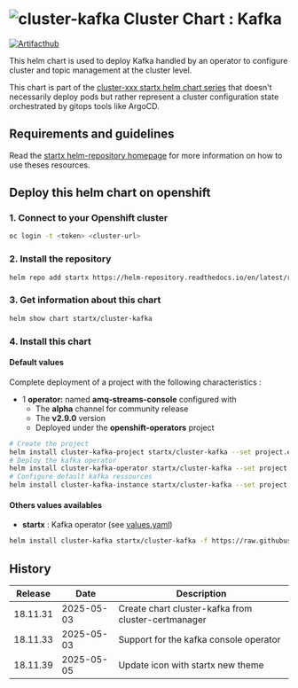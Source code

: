 # ![cluster-kafka](https://helm-repository.readthedocs.io/en/latest/img/cluster-kafka.svg "Cluster Chart : Kafka") Cluster Chart : Kafka
[![Artifacthub](https://img.shields.io/badge/ArtifactHub-STARTX_cluster--kafka-8A2BE2.svg)](https://artifacthub.io/packages/search?ts_query_web=cluster+kafka+startx)

This helm chart is used to deploy Kafka handled by an operator to configure cluster and topic management at the cluster level.

This chart is part of the [cluster-xxx startx helm chart series](https://helm-repository.readthedocs.io#cluster-helm-charts) that doesn't necessarily deploy pods but rather represent a cluster configuration state orchestrated by gitops tools like ArgoCD.

## Requirements and guidelines

Read the [startx helm-repository homepage](https://helm-repository.readthedocs.io) for
more information on how to use theses resources.

## Deploy this helm chart on openshift

### 1. Connect to your Openshift cluster

```bash
oc login -t <token> <cluster-url>
```

### 2. Install the repository

```bash
helm repo add startx https://helm-repository.readthedocs.io/en/latest/repos/stable/
```

### 3. Get information about this chart

```bash
helm show chart startx/cluster-kafka
```

### 4. Install this chart

#### Default values

Complete deployment of a project with the following characteristics :

- 1 **operator:** named **amq-streams-console** configured with
  - The **alpha** channel for community release
  - The **v2.9.0** version
  - Deployed under the **openshift-operators** project

```bash
# Create the project
helm install cluster-kafka-project startx/cluster-kafka --set project.enabled=true,operator.enabled=false,kafka.enabled=false
# Deploy the kafka operator
helm install cluster-kafka-operator startx/cluster-kafka --set project.enabled=false,operator.enabled=true,kafka.enabled=false && sleep 10
# Configure default kafka ressources
helm install cluster-kafka-instance startx/cluster-kafka --set project.enabled=false,operator.enabled=false,kafka.enabled=true
```

#### Others values availables

- **startx** : Kafka operator (see [values.yaml](https://raw.githubusercontent.com/startxfr/helm-repository/master/charts/cluster-kafka/values-startx.yaml))

```bash
helm install cluster-kafka startx/cluster-kafka -f https://raw.githubusercontent.com/startxfr/helm-repository/master/charts/cluster-kafka/values-startx.yaml
```

## History

| Release | Date       | Description                                       |
| ------- | ---------- | ------------------------------------------------- |
| 18.11.31 | 2025-05-03 | Create chart cluster-kafka from cluster-certmanager
| 18.11.33 | 2025-05-03 | Support for the kafka console operator
| 18.11.39 | 2025-05-05 | Update icon with startx new theme
